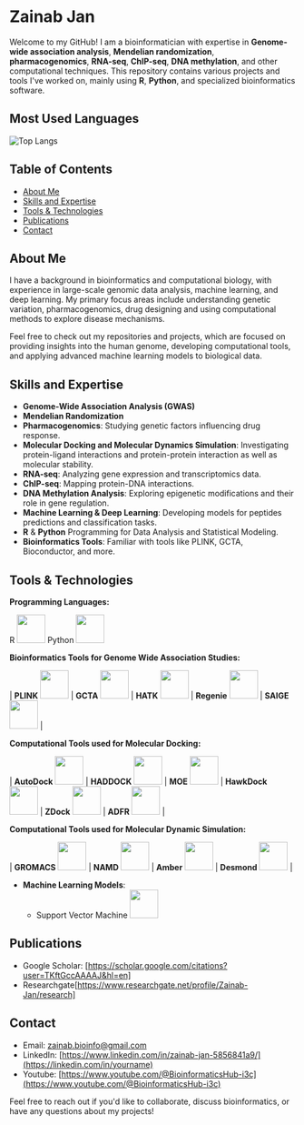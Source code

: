 # Zainab Jan

Welcome to my GitHub! I am a bioinformatician with expertise in **Genome-wide association analysis**, **Mendelian randomization**, **pharmacogenomics**, **RNA-seq**, **ChIP-seq**, **DNA methylation**, and other computational techniques. This repository contains various projects and tools I've worked on, mainly using **R**, **Python**, and specialized bioinformatics software.

## Most Used Languages

![Top Langs](https://github-readme-stats.vercel.app/api/top-langs/?username=zainabbio&layout=compact&langs_count=6&theme=dark)


## Table of Contents
- [About Me](#about-me)
- [Skills and Expertise](#skills-and-expertise)
- [Tools & Technologies](#tools-technologies)
- [Publications](#publications)
- [Contact](#contact)

## About Me
I have a background in bioinformatics and computational biology, with experience in large-scale genomic data analysis, machine learning, and deep learning. My primary focus areas include understanding genetic variation, pharmacogenomics, drug designing and using computational methods to explore disease mechanisms.

Feel free to check out my repositories and projects, which are focused on providing insights into the human genome, developing computational tools, and applying advanced machine learning models to biological data.

## Skills and Expertise

- **Genome-Wide Association Analysis (GWAS)**
- **Mendelian Randomization**
- **Pharmacogenomics**: Studying genetic factors influencing drug response.
- **Molecular Docking and Molecular Dynamics Simulation**: Investigating protein-ligand interactions and protein-protein interaction as well as molecular stability.
- **RNA-seq**: Analyzing gene expression and transcriptomics data.
- **ChIP-seq**: Mapping protein-DNA interactions.
- **DNA Methylation Analysis**: Exploring epigenetic modifications and their role in gene regulation.
- **Machine Learning & Deep Learning**: Developing models for peptides predictions and classification tasks.
- **R** & **Python** Programming for Data Analysis and Statistical Modeling.
- **Bioinformatics Tools**: Familiar with tools like PLINK, GCTA, Bioconductor, and more.

## Tools & Technologies

**Programming Languages:**

R <img src="https://github.com/user-attachments/assets/b1a3870d-a68d-4582-afb9-72c26c6a51a0" width="50" height="50" />
Python <img src="https://github.com/user-attachments/assets/c6746345-b948-4b1c-8aa5-1d0856ae9c2d" width="50" height="50" />

**Bioinformatics Tools for Genome Wide Association Studies:**

| **PLINK** <img src="https://github.com/user-attachments/assets/b40c96c0-d03a-4741-9752-255bb5d5dd52" width="50" height="50" /> | **GCTA** <img src="https://github.com/user-attachments/assets/73ebebeb-fe17-4c3a-ad42-a5f324758d4a" width="50" height="50" /> | **HATK** <img src="https://github.com/user-attachments/assets/2dbb04fd-91cc-4316-9583-1807b8bb2c26" width="50" height="50" /> | **Regenie** <img src="https://github.com/user-attachments/assets/dea5b203-5505-40c3-8a20-6f50a745a4999583" width="50" height="50" /> | **SAIGE** <img src="https://github.com/user-attachments/assets/a9768334-9f75-4d9e-b34b-7178b58b20c5" width="50" height="50" /> |

**Computational Tools used for Molecular Docking:**

| **AutoDock** <img src="https://github.com/user-attachments/assets/337c37a0-c745-4680-807a-5e83a8418dd8" width="50" height="50" /> | **HADDOCK** <img src="https://github.com/user-attachments/assets/501f076b-1deb-4890-b885-abe8747cdac2" width="50" height="50" /> | **MOE** <img src="https://github.com/user-attachments/assets/79e8dc15-fcd0-4f32-9eb2-6552cd68888f" width="50" height="50" /> | **HawkDock** <img src="https://github.com/user-attachments/assets/fc106f73-55a9-49c7-b5b8-1c8d37983a7a" width="50" height="50" /> | **ZDock** <img src="https://github.com/user-attachments/assets/c92452e3-8b0e-40b0-b53b-6ba08e10ffee" width="50" height="50" /> | **ADFR** <img src="https://github.com/user-attachments/assets/eaba05f2-dc64-4c59-8fc5-72cde2dfaf2e" width="50" height="50" /> |

**Computational Tools used for Molecular Dynamic Simulation:**

| **GROMACS** <img src="https://github.com/user-attachments/assets/6c389922-566b-4d5a-a9a4-11202b32e8f8" width="50" height="50" /> | **NAMD** <img src="https://github.com/user-attachments/assets/021db90a-a040-4972-9b71-07b30dd15c2c" width="50" height="50" /> | **Amber** <img src="https://github.com/user-attachments/assets/7b9cf2ed-0de8-434b-8d74-e4304c9b384b" width="50" height="50" /> | **Desmond** <img src="https://github.com/user-attachments/assets/ab830126-a4a6-4942-b63f-ec14ed351dc2" width="50" height="50" /> |

- **Machine Learning Models**:
  - Support Vector Machine <img src="https://github.com/user-attachments/assets/c8fb87ac-7e97-4326-8fa9-95d55d1ebd21" width="50" height="50" />


## Publications
- Google Scholar: [https://scholar.google.com/citations?user=TKftGccAAAAJ&hl=en]
- Researchgate[https://www.researchgate.net/profile/Zainab-Jan/research]

## Contact
- Email: [zainab.bioinfo@gmail.com](mailto:your.email@example.com)
- LinkedIn: [https://www.linkedin.com/in/zainab-jan-5856841a9/](https://linkedin.com/in/yourname)
- Youtube: [https://www.youtube.com/@BioinformaticsHub-i3c](https://www.youtube.com/@BioinformaticsHub-i3c)

Feel free to reach out if you'd like to collaborate, discuss bioinformatics, or have any questions about my projects!

